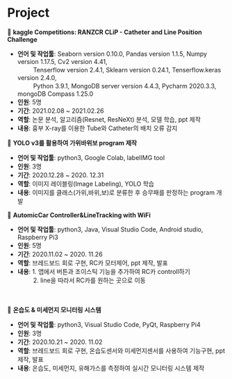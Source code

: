 # Project 
 
 :small_orange_diamond:  **kaggle Competitions: RANZCR CLiP - Catheter and Line Position Challenge**    
* **언어 및 작업툴**: Seaborn version 0.10.0, Pandas version 1.1.5, Numpy version 1.17.5, Cv2 version 4.41,   
&nbsp;&nbsp;　　Tenserflow version 2.4.1, Sklearn version 0.24.1, Tenserflow.keras version 2.4.0,   
&nbsp;&nbsp;　　Python 3.9.1, MongoDB server version 4.4.3, Pycharm 2020.3.3, mongoDB Compass 1.25.0   
* **인원**: 5명   
* **기간**: 2021.02.08 ~ 2021.02.26   
* **역할**: 논문 분석, 알고리즘(Resnet, ResNeXt) 분석, 모델 학습, ppt 제작
* **내용**: 흉부 X-ray를 이용한 Tube와 Catheter의 배치 오류 감지       

:small_orange_diamond:  **YOLO v3를 활용하여 가위바위보 program 제작**    
* **언어 및 작업툴**: python3, Google Colab, labelIMG tool   
* **인원**: 3명   
* **기간**: 2020.12.28 ~ 2020. 12.31   
* **역할**: 이미지 레이블링(Image Labeling), YOLO 학습
* **내용**: 이미지를 클래스(가위,바위,보)로 분류한 후 승무패를 판정하는 program 개발       

:small_orange_diamond: **AutomicCar Controller&LineTracking with WiFi**    
* **언어 및 작업툴**: python3, Java, Visual Studio Code, Android studio, Raspberry Pi3   
* **인원**: 5명   
* **기간**: 2020.11.02 ~ 2020. 11.26   
* **역할**: 브레드보드 회로 구현, RC카 모터제어, ppt 제작, 발표  
* **내용**: 1. 앱에서 버튼과 조이스틱 기능을 추가하여 RC카 controll하기   
&nbsp;&nbsp;　　2. line을 따라서 RC카를 원하는 곳으로 이동      
&nbsp;     
&nbsp;  

:small_orange_diamond: **온습도 & 미세먼지 모니터링 시스템**    
* **언어 및 작업툴**: python3, Visual Studio Code, PyQt, Raspberry Pi4   
* **인원**: 3명   
* **기간**: 2020.10.21 ~ 2020. 11.02  
* **역할**: 브레드보드 회로 구현, 온습도센서와 미세먼지센서를 사용하여 기능구현, ppt 제작, 발표  
* **내용**: 온습도, 미세먼지, 유해가스를 측정하여 실시간 모니터링 시스템 제작       
&nbsp;     
&nbsp;  